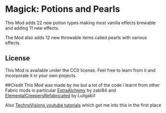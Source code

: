 # Magick: Potions and Pearls

This Mod adds 22 new potion types making most vanilla effects brewable and adding 11 new effects. 

The Mod also adds 12 new throwable items called pearls with various effects.

## License

This Mod is available under the CC0 license. Feel free to learn from it and incorporate it in your own projects.

##Credit
This Mod was made by me but a lot of the code i learnt from other Fabric mods in particular
[ExtraAlchemy](https://www.curseforge.com/minecraft/mc-mods/extra-alchemy) by zabi94 and [ElementalCreepersRefabricated](https://www.curseforge.com/minecraft/mc-mods/elemental-creepers-refabricated) by Luligabi1

Also [TechnoVisions youtube tutorials](https://www.youtube.com/channel/UC3n-lKS-MYlunVtErgzSFZg) which got me into this in the first place
